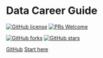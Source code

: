 <!-- _coverpage.md -->

# Data Career Guide

[![GitHub license](https://img.shields.io/github/license/datacareer-guide/datacareer-guide.github.io.svg)](https://github.com/datacareer-guide/datacareer-guide.github.io/blob/main/LICENSE)
[![PRs Welcome](https://img.shields.io/badge/PRs-welcome-brightgreen.svg?style=flat-square)](http://makeapullrequest.com)

[![GitHub forks](https://img.shields.io/github/forks/datacareer-guide/datacareer-guide.github.io.svg?style=social&label=Fork&maxAge=2592000)](https://GitHub.com/datacareer-guide/datacareer-guide.github.io/network/)
[![GitHub stars](https://img.shields.io/github/stars/datacareer-guide/datacareer-guide.github.io.svg?style=social&label=Star&maxAge=2592000)](https://gitHub.com/datacareer-guide/datacareer-guide.github.io/stargazers/)

[GitHub](https://github.com/datacareer-guide/datacareer-guide.github.io/)
[Start here](/#welcome)
